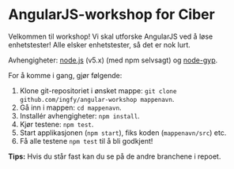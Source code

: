 # AngularJS-workshop for Ciber

Velkommen til workshop! Vi skal utforske AngularJS ved å løse
enhetstester! Alle elsker enhetstester, så det er nok lurt.

Avhengigheter: [node.js](https://nodejs.org/en/) (v5.x) (med npm selvsagt) 
og [node-gyp](https://github.com/nodejs/node-gyp).

For å komme i gang, gjør følgende:

1. Klone git-repositoriet i ønsket mappe: 
   `git clone github.com/ingfy/angular-workshop mappenavn`.
2. Gå inn i mappen: `cd mappenavn`.
3. Installér avhengigheter: `npm install`.
4. Kjør testene: `npm test`.
5. Start applikasjonen (`npm start`), fiks koden (`mappenavn/src`) etc.
6. Få alle testene `npm test` til å bli godkjent! 

**Tips:** Hvis du står fast kan du se på de andre branchene i repoet. 